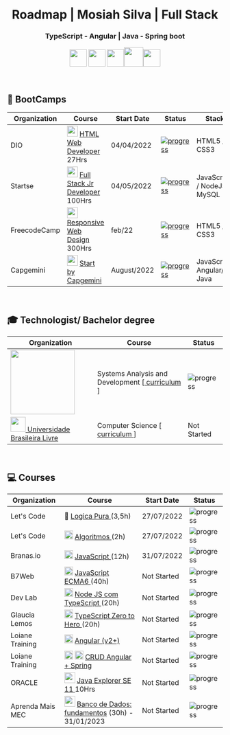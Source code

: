 <h1 align="center"> Roadmap | Mosiah Silva  | Full Stack</h1>

<div align="center">
  <h3>TypeScript - Angular | Java - Spring boot</h3>
</div>
<p align="center">
<img width="40" src="https://cdn.jsdelivr.net/gh/devicons/devicon/icons/javascript/javascript-original.svg" /> <img width="40" src="https://cdn.jsdelivr.net/gh/devicons/devicon/icons/typescript/typescript-original.svg" /> <img width="40" src="https://cdn.jsdelivr.net/gh/devicons/devicon/icons/angularjs/angularjs-original.svg" /><img width="45" src="https://cdn.jsdelivr.net/gh/devicons/devicon/icons/java/java-original-wordmark.svg" /><img width="40" src="https://cdn.jsdelivr.net/gh/devicons/devicon/icons/spring/spring-original.svg" />
</p>
<br>
<h2>📌 BootCamps </h2>

| Organization | Course | Start Date | Status | Stack |
| -------|-----------|------------|------------- | -- | 
| DIO | <img width="25" src="https://play-lh.googleusercontent.com/P3xTS7gQrh0S2e_99KmHVGiVUcvepvj4eFFhqU_y6XFRegRoo1fTZ8r6t1MUsmfRxXNJ" /> <a href="https://web.dio.me/home">HTML Web Developer</a> 27Hrs| 04/04/2022| <a href="https://www.dio.me/certificate/9C6BD30C"> ![progress](https://progress-bar.dev/100/ "progresso")  </a> | HTML5 / CSS3 |
| Startse | <img width="25" src="https://user-images.githubusercontent.com/100864562/182008732-c94e4f7a-cebb-4c65-8d96-82c661b6dce7.png" /> <a href="https://lms.startse.com/curso/tech-academy-turma-1">Full Stack Jr Developer</a> 100Hrs | 04/05/2022 | <a href="https://drive.google.com/file/d/1_QyeD7nUkO70rMq-UjWriNPJKEBbvhvo/view?usp=sharing">  ![progress](https://progress-bar.dev/100/ "progresso") </a> | JavaScript / NodeJS / MySQL |
| FreecodeCamp | <img width="25" src="https://play-lh.googleusercontent.com/MoaYYQjGtmGLhG9HbjCDKyj44kwHj1HfbCI2Am70elRm35vJ-u4y4X5uEJjP97MAAsU"> <a href="freecodecamp.org/"> Responsive Web Design</a> 300Hrs | feb/22 | <a href="https://www.dio.me/certificate/9C6BD30C"> ![progress](https://progress-bar.dev/100/ "progresso")  </a> | HTML5 / CSS3 |
| Capgemini|<img width="25" src="https://www.capgemini.com/us-en/wp-content/uploads/sites/4/2018/08/cropped-cropped-capgemini_logo_color_rgb.png"> <a href="http://capgeminischool.brazilsouth.cloudapp.azure.com/" > Start by Capgemini</a> |August/2022| <a href="https://docs.google.com/spreadsheets/d/1WU2xjzFD-BLgAhM-MMDD0aVAxT4asH--/edit?usp=sharing&ouid=105966872809198639014&rtpof=true&sd=true"> ![progress](https://progress-bar.dev/60/ "progresso") </a> | JavaScript/ Angular/  Java  | 
<br>
<h2> 🎓 Technologist/ Bachelor degree </h2>

| Organization | Course | Status |
|-|-|-|
| <a href="https://www.cruzeirodosul.edu.br/">  <img width="150" src="https://arquivos.cruzeirodosuleducacional.edu.br/criacao/salesforce/logos/cruzeiro_neg.png"></a>| Systems Analysis and Development [<a href="https://well-hardhat-f68.notion.site/c42becd16dc94939aa058f133d86555a?v=227371a7ee8b4cc884f1872d9e7cfa05"> curriculum </a>] | ![progress](https://progress-bar.dev/45/ "progresso")  | 
| <a href="https://github.com/Universidade-Livre/ciencia-da-computacao"> <img width="35" src="https://pbs.twimg.com/profile_images/1534959519859605504/soL457b6_400x400.jpg"> Universidade Brasileira Livre </a>| Computer Science [<a href="https://github.com/Universidade-Livre/imagens/blob/main/curriculos/curriculo_ulivre_1.3.0.png" > curriculum </a>  ] | Not Started | 


<br>
<h2>💻 Courses</h2>

| Organization | Course | Start Date | Status | 
| ---- | ----- | ---- | ----- | 
| Let's Code | 🧠 <a href="https://cursos.letscode.com.br/curso-digital/2120c9f0-02ba-45c1-a81d-3ed26232cc0c">Logica Pura </a> (3,5h) | 27/07/2022 | ![progress](https://progress-bar.dev/100/ "progresso") |
| Let's Code | <img width="20" src="https://cdn.jsdelivr.net/gh/devicons/devicon/icons/thealgorithms/thealgorithms-original.svg" /> <a href="https://cursos.letscode.com.br/curso-digital/5e4b6418-bbc5-4386-af61-a73990a4a745">Algoritmos </a> (2h) | 27/07/2022 | ![progress](https://progress-bar.dev/100/ "progresso")  |
| Branas.io | <img width="20" src="https://cdn.jsdelivr.net/gh/devicons/devicon/icons/javascript/javascript-original.svg" /> <a href="https://app.branas.io/users/8ac8513f-244f-4092-bce0-6794de4bf142/products/676afa5b-994f-4b2a-a6f7-6221c540e6cc/contents/c967d642-60c7-4941-bed9-7ace14f11436">JavaScript </a> (12h) | 31/07/2022 | ![progress](https://progress-bar.dev/100/ "progresso")  |
| B7Web | <img width="20" src="https://cdn.jsdelivr.net/gh/devicons/devicon/icons/javascript/javascript-original.svg" /> <a href="https://alunos.b7web.com.br/curso/javascript/descontruindo-objetos-1">JavaScript ECMA6 </a> (40h) | Not Started |  ![progress](https://progress-bar.dev/0/ "progresso")   |
| Dev Lab | <img width="20" src="https://cdn.jsdelivr.net/gh/devicons/devicon/icons/typescript/typescript-original.svg" />  <a href="https://www.youtube.com/watch?v=W2ld5xRS3cY&list=PLz_YTBuxtxt6_Zf1h-qzNsvVt46H8ziKh&ab_channel=WaldemarNeto-DevLab">Node JS com TypeScript </a> (20h) |Not Started|  ![progress](https://progress-bar.dev/0/ "progresso")   |
| Glaucia Lemos | <img width="20" src="https://cdn.jsdelivr.net/gh/devicons/devicon/icons/typescript/typescript-original.svg" />  <a href="https://www.youtube.com/playlist?list=PLb2HQ45KP0Wsk-p_0c6ImqBAEFEY-LU9H"> TypeScript Zero to Hero </a> (20h) | Not Started | ![progress](https://progress-bar.dev/0/ "progresso")   |
| Loiane Training | <img width="20" src="https://cdn.jsdelivr.net/gh/devicons/devicon/icons/angularjs/angularjs-original.svg" /> <a href="https://loiane.training/curso/angular"> Angular (v2+)</a> | Not Started |  ![progress](https://progress-bar.dev/0/ "progresso")  |
| Loiane Training |  <img width="20" src="https://cdn.jsdelivr.net/gh/devicons/devicon/icons/angularjs/angularjs-original.svg" /> <img width="20" src="https://cdn.jsdelivr.net/gh/devicons/devicon/icons/spring/spring-original.svg" /> <a href="https://loiane.training/curso/crud-angular-spring"> CRUD Angular + Spring </a> |Not Started|  ![progress](https://progress-bar.dev/0/ "progresso")   |
| ORACLE | <img width="25" src="https://user-images.githubusercontent.com/100864562/183510087-2048a87f-49ad-485c-b20d-a772acb439f5.png"> <a href="https://learn.oracle.com/ols/module/overview/40805/79727"> Java Explorer SE 11 </a> 10Hrs | Not Started | ![progress](https://progress-bar.dev/0/ "progresso")  |
| Aprenda Mais MEC | <img width="25" src="https://www.seekpng.com/png/full/336-3362777_mysql-logo-black-and-white-close-icon-png.png" /> <a href="https://aprendamais.mec.gov.br/course/view.php?id=467">Banco de Dados: fundamentos</a> (30h) - 31/01/2023 | Not Started|  ![progress](https://progress-bar.dev/0/ "progresso")  |
